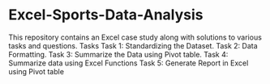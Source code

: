 # Excel-Sports-Data-Analysis
This repository contains an Excel case study along with solutions to various tasks and questions.
Tasks
Task 1: Standardizing the Dataset.
Task 2: Data Formatting.
Task 3: Summarize the Data using Pivot table.
Task 4: Summarize data using Excel Functions
Task 5: Generate Report in Excel using Pivot table

